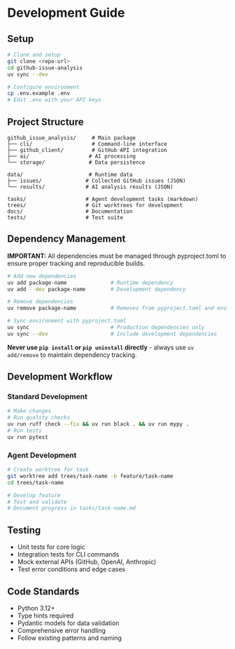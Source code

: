 # Development Guide

## Setup

```bash
# Clone and setup
git clone <repo-url>
cd github-issue-analysis
uv sync --dev

# Configure environment
cp .env.example .env
# Edit .env with your API keys
```

## Project Structure

```
github_issue_analysis/     # Main package
├── cli/                   # Command-line interface
├── github_client/         # GitHub API integration  
├── ai/                   # AI processing
└── storage/              # Data persistence

data/                     # Runtime data
├── issues/              # Collected GitHub issues (JSON)
└── results/             # AI analysis results (JSON)

tasks/                   # Agent development tasks (markdown)
trees/                   # Git worktrees for development
docs/                    # Documentation
tests/                   # Test suite
```

## Dependency Management

**IMPORTANT:** All dependencies must be managed through pyproject.toml to ensure proper tracking and reproducible builds.

```bash
# Add new dependencies
uv add package-name              # Runtime dependency
uv add --dev package-name        # Development dependency

# Remove dependencies  
uv remove package-name           # Removes from pyproject.toml and environment

# Sync environment with pyproject.toml
uv sync                          # Production dependencies only
uv sync --dev                    # Include development dependencies
```

**Never use `pip install` or `pip uninstall` directly** - always use `uv add/remove` to maintain dependency tracking.

## Development Workflow

### Standard Development
```bash
# Make changes
# Run quality checks
uv run ruff check --fix && uv run black . && uv run mypy .
# Run tests  
uv run pytest
```

### Agent Development
```bash
# Create worktree for task
git worktree add trees/task-name -b feature/task-name
cd trees/task-name

# Develop feature
# Test and validate
# Document progress in tasks/task-name.md
```

## Testing

- Unit tests for core logic
- Integration tests for CLI commands
- Mock external APIs (GitHub, OpenAI, Anthropic)
- Test error conditions and edge cases

## Code Standards

- Python 3.12+
- Type hints required
- Pydantic models for data validation
- Comprehensive error handling
- Follow existing patterns and naming